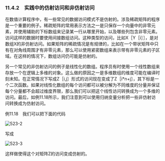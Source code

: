 ### 11.4.2　实践中的仿射访问和非仿射访问

在数值计算程序中，有一些常见的数据访问模式不是仿射的。涉及稀疏矩阵的程序是一个重要的例子。稀疏矩阵的常用表示方法之一是只保存一个向量中的非零元素，并使用辅助的下标数组来记录某一行从哪里开始，以及哪些列包含非零元素。访问这样的数据时要使用间接数组访问。这种类型的访问，比如X［Y［i］］，是对数组X的非仿射访问。如果矩阵的稀疏情况是有规律的，比如在一个带状矩阵中只有在对角线周围才有非零元素，那么可以使用紧密数组来表示带有非零元素的子区域。在这样的情况下，数组访问仍可能是仿射的。

另一个常见的非仿射访问的例子是线性化的数组。程序员有时使用一个线性数组来存放一个在逻辑上多维的对象。这么做的原因之一是多维数组的维度可能在编译时刻未知。在正常情况下写成Z［i,j］形式的访问现在变成了Z［i*n+j］，其下标是一个二次函数。如果对线性化数组的每个访问都可以被分解为不同维度的分量并保证每个分量都不会超过维度界限，那么我们可以把这个线性访问转换成为一个多维的访问。最后，如例11.18所示，我们注意到可以使用归纳变量分析把一些非仿射访问转换成为仿射访问。

例11.18　我们可以把下面的代码

![523-2](../Images/image04899.jpeg)

写成

![523-3](../Images/image04900.jpeg)

这样做使得这个对矩阵Z的访问变成仿射的。